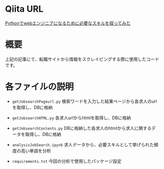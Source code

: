 
# Qiita URL
<a href="https://qiita.com/range_555/items/acd94def2240d7060ec0
" rel="nofollow noopener">Pythonでwebエンジニアになるために必要なスキルを探ってみた</a>

# 概要
上記の記事にて、転職サイトから情報をスクレイピングする際に使用したコードです。

# 各ファイルの説明

- `getJobsearchPageurl.py`
検索ワードを入力した結果ページから各求人のurlを取得し、DBに格納

- `getJobsearchHTML.py`
各求人urlからhtmlを取得し、DBに格納

- `getJobsearchContents.py`
DBに格納した各求人のhtmlから求人に関するデータを取得し、DBに格納

- `analysisJobSearch.ipynb`
求人データから、必要スキルとして挙げられた頻度の高い単語を分析

- `requirements.txt`
今回の分析で使用したパッケージ設定